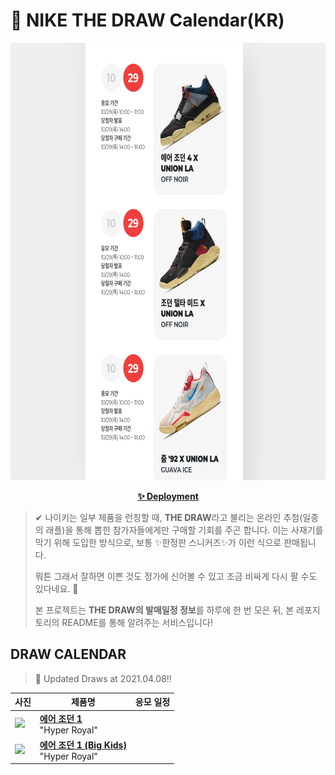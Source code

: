 # 👟 NIKE THE DRAW Calendar(KR)

<div align="center">
  <a href="https://junhoyeo.github.io/NIKE-THE-DRAW-Calendar/">
    <img src="./docs/images/preview.png" alt="Preview image of deployed application" height="700px" width="700px" />
  </a>
</div>

<p align="center">
  <a href="https://junhoyeo.github.io/NIKE-THE-DRAW-Calendar/">
    <strong>✨ Deployment</strong>
  </a>
</p>

> ✔ 나이키는 일부 제품을 런칭할 때, **THE DRAW**라고 불리는 온라인 추첨(일종의 래플)을 통해 뽑힌 참가자들에게만 구매할 기회를 주곤 합니다. 이는 사재기를 막기 위해 도입한 방식으로, 보통 ✨한정판 스니커즈✨가 이런 식으로 판매됩니다.
>
> 뭐튼 그래서 잘하면 이쁜 것도 정가에 신어볼 수 있고 조금 비싸게 다시 팔 수도 있다네요. 🤭
>
> 본 프로젝트는 **THE DRAW의 발매일정 정보**를 하루에 한 번 모은 뒤, 본 레포지토리의 README를 통해 알려주는 서비스입니다!

## DRAW CALENDAR

<!-- DRAW CALENDAR: START -->

> 👟 Updated Draws at 2021.04.08‼️

| 사진 | 제품명 | 응모 일정 |
| --- | ---- | ------- |
| <img src="https://static-breeze.nike.co.kr/kr/ko_kr/cmsstatic/product/555088-402/9cdb5d88-3656-418a-b539-706f74402785_primary.jpg?snkrBrowse" width="256" /> | <a href="https://www.nike.com/kr/launch/t/men/fw/basketball/555088-402/pese91/air-jordan-1-retro-high-og"><strong>에어 조던 1</strong><br /></a> "Hyper Royal" |  |
| <img src="https://static-breeze.nike.co.kr/kr/ko_kr/cmsstatic/product/575441-402/75069d69-e487-45cc-8113-7113347ec545_primary.jpg?snkrBrowse" width="256" /> | <a href="https://www.nike.com/kr/launch/t/junior/fw/basketball/575441-402/htbz15/air-jordan-1-retro-high-og-gs"><strong>에어 조던 1 (Big Kids)</strong><br /></a> "Hyper Royal" |  |

<!-- DRAW CALENDAR: END -->
